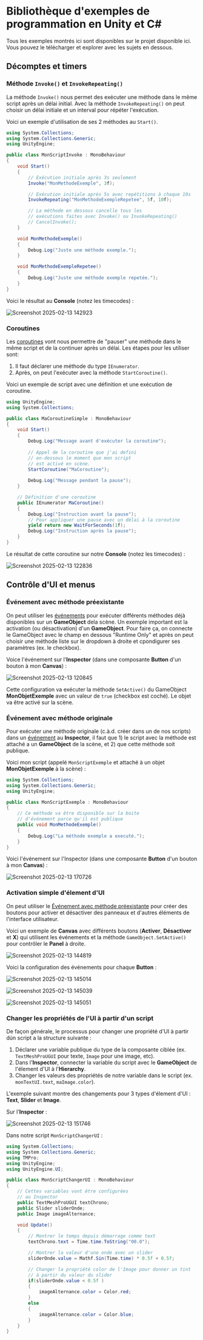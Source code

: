 # Bibliothèque d'exemples de programmation en Unity et C\#

Tous les exemples montrés ici sont disponibles sur le projet disponible ici. Vous pouvez le télécharger et explorer avec les sujets en dessous.

## Décomptes et timers

### Méthode `Invoke()` et `InvokeRepeating()`

La méthode `Invoke()` nous permet des exécuter une méthode dans le même script après un délai initial. Avec la méthode `InvokeRepeating()` on peut choisir un délai initiale et un interval pour répéter l'exécution.

Voici un exemple d'utilisation de ses 2 méthodes au `Start()`.

```csharp
using System.Collections;
using System.Collections.Generic;
using UnityEngine;

public class MonScriptInvoke : MonoBehaviour
{
    void Start()
    {
        // Exécution initiale après 3s seulement
        Invoke("MonMethodeExemple", 3f);

        // Exécution initiale après 5s avec repétitions à chaque 10s
        InvokeRepeating("MonMethodeExempleRepetee", 5f, 10f);

        // La méthode en dessous cancelle tous les 
        // exécutions faites avec Invoke() ou InvokeRepeating()
        // CancelInvoke();
    }

    void MonMethodeExemple()
    {
        Debug.Log("Juste une méthode exemple.");
    }

    void MonMethodeExempleRepetee()
    {
        Debug.Log("Juste une méthode exemple repetée.");
    }
}
```

Voici le résultat au **Console** (notez les timecodes) : 

![Screenshot 2025-02-13 142923](https://github.com/user-attachments/assets/b1763940-b5d8-439b-a317-75e3388c520f)

### Coroutines

Les [coroutines](./code/coroutines.md) vont nous permettre de "pauser" une méthode dans le même script et de la continuer après un délai. Les étapes pour les utiliser sont:

1. Il faut déclarer une méthode du type `IEnumerator`.
2. Après, on peut l'exécuter avec la méthode `StartCoroutine()`.

Voici un exemple de script avec une définition et une exécution de coroutine.

```csharp
using UnityEngine;
using System.Collections;

public class MaCoroutineSimple : MonoBehaviour
{
    void Start()
	{
	    Debug.Log("Message avant d'exécuter la coroutine");
	    
	    // Appel de la coroutine que j'ai defini
	    // en-dessous le moment que mon script
	    // est activé en scène.
	    StartCoroutine("MaCoroutine");
	
	    Debug.Log("Message pendant la pause");
	}

    // Définition d'une coroutine
    public IEnumerator MaCoroutine()
    {
        Debug.Log("Instruction avant la pause");
        // Pour appliquer une pause avec un délai à la coroutine 
        yield return new WaitForSeconds(1f);
        Debug.Log("Instruction après la pause");
    }
}
```

Le résultat de cette coroutine sur notre **Console** (notez les timecodes) : 

![Screenshot 2025-02-13 122836](https://github.com/user-attachments/assets/774caa55-5617-4462-86b5-6b9f4c7c0623)

## Contrôle d'UI et menus

### Événement avec méthode préexistante

On peut utiliser les [événements](code/evenements.md) pour exécuter différents méthodes déjà disponibles sur un **GameObject** dela scène. Un exemple important est la activation (ou désactivation) d'un **GameObject**. Pour faire ça, on connecte le GameObject avec le champ en dessous "Runtime Only" et après on peut choisir une méthode liste sur le dropdown à droite et cpondigurer ses paramètres (ex. le checkbox). 

Voice l'événement sur l'**Inspector** (dans une composante **Button** d'un bouton à mon **Canvas**) : 

![Screenshot 2025-02-13 120845](https://github.com/user-attachments/assets/9165991f-5770-42b7-a1a6-d42fef537676)

Cette configuration va exécuter la méthode `SetActive()` du GameObject  **MonObjetExemple** avec un valeur de `true` (checkbox est coché). Le objet va être activé sur la scène.

### Événement avec méthode originale

Pour exécuter une méthode originale (c.à.d. créer dans un de nos scripts) dans un [événement](code/evenements.md) au **Inspector**, il faut que 1) le script avec la méthode est attaché a un **GameObject** de la scène, et 2) que cette méthode soit publique.

Voici mon script (appelé `MonScriptExemple` et attaché à un objet **MonObjetExemple** à la scène) : 

```csharp
using System.Collections;
using System.Collections.Generic;
using UnityEngine;

public class MonScriptExemple : MonoBehaviour
{
    // Ce méthode va être disponible sur la boite 
    // d'événement parce qu'il est publique
    public void MonMethodeExemple()
    {
        Debug.Log("La méthode exemple a executé.");
    }
}
```

Voici l'événement sur l'Inspector (dans une composante **Button** d'un bouton à mon **Canvas**) : 

![Screenshot 2025-02-13 170726](https://github.com/user-attachments/assets/3fd98783-c0a8-455b-871e-2d6ae272bdf3)

### Activation simple d'élement d'UI

On peut utiliser le [Événement avec méthode préexistante](<#Événement avec méthode préexistante>) pour créer des boutons pour activer et désactiver des panneaux et d'autres éléments de l'interface utilisateur.

Voici un exemple de **Canvas** avec différents boutons (**Activer**, **Désactiver** et **X**) qui utilisent les événements et la méthode `GameObject.SetActive()` pour contrôler le **Panel** à droite.

![Screenshot 2025-02-13 144819](https://github.com/user-attachments/assets/7a46d3e5-c3c3-46a4-8929-26cdc75c0d4e)

Voici la configuration des événements pour chaque **Button** : 

![Screenshot 2025-02-13 145014](https://github.com/user-attachments/assets/36abc802-76e2-4c3c-995c-9b58df9c5a65)

![Screenshot 2025-02-13 145039](https://github.com/user-attachments/assets/57d5f234-ed9f-4b87-bcc9-fe5b14053d0f)

![Screenshot 2025-02-13 145051](https://github.com/user-attachments/assets/d2194b19-267f-4fad-b11b-c6aba2336d25)

### Changer les propriétés de l'UI à partir d'un script

De façon générale, le processus pour changer une propriété d'UI à partir dún script a la structure suivante :

1. Déclarer une variable publique du type de la composante ciblée (ex. `TextMeshProUGUI` pour texte, `Image` pour une image, etc).
2. Dans l'**Inspector**, connecter la variable du script avec le **GameObject** de l'élement d'UI à l'**Hierarchy**.
3. Changer les valeurs des propriétés de notre variable dans le script (ex. `monTextUI.text`, `maImage.color`).

L'exemple suivant montre des changements pour 3 types d'élement d'UI : **Text**, **Slider** et **Image**. 

Sur l'**Inspector** : 

![Screenshot 2025-02-13 151746](https://github.com/user-attachments/assets/3aae6098-9ab4-487a-90cf-8caebd7b9957)

Dans notre script `MonScriptChangerUI` : 

```csharp
using System.Collections;
using System.Collections.Generic;
using TMPro;
using UnityEngine;
using UnityEngine.UI;

public class MonScriptChangerUI : MonoBehaviour
{
    // Cettes variables vont être configurées
    // au Inspector
    public TextMeshProUGUI textChrono;
    public Slider sliderOnde;
    public Image imageAlternance;

    void Update()
    {
        // Montrer le temps depuis démarrage comme text
        textChrono.text = Time.time.ToString("00.0");

        // Montrer la valeur d'une onde avec un slider
        sliderOnde.value = Mathf.Sin(Time.time) * 0.5f + 0.5f;

        // Changer la propriété color de l'Image pour donner un tint
        // à partir du valeur du slider
        if(sliderOnde.value < 0.5f )
        {
            imageAlternance.color = Color.red;
        }
        else
        {
            imageAlternance.color = Color.blue;
        }
    }
}
```

<!--

4. Sujets à aborder pour la prog au TP1 de RM?
	1. Menu et UI
		1. Événement
			1. Référence a Game Objects (GO)
			2. [x] Utilisation de méthodes built-in
				1. `GameObject.SetActive()` dans un événement au Inspector.
			3. [x] Utilisation de méthodes propres
				1. L'Inspector peut montrer des méthodes publiques créer dans nos scripts.
		2. [x] Activation
			4. Référence à GOs
			5. En script
			6. [x] En événement
		3. [x] Montrer valeurs à l'UI
	2. Décomptes à rebours et des chronomètres
		4. [x] Coroutines
		5. [x] La méthode `Invoke()`
			1. [x] Exemple : `Invoke("NomMethode", 3f);`
		6. `Time.deltaTime` et `Time.time`
		7. Prise de décisions et conditions
	3. Images de détection
		1. Imprimer les images

-->
